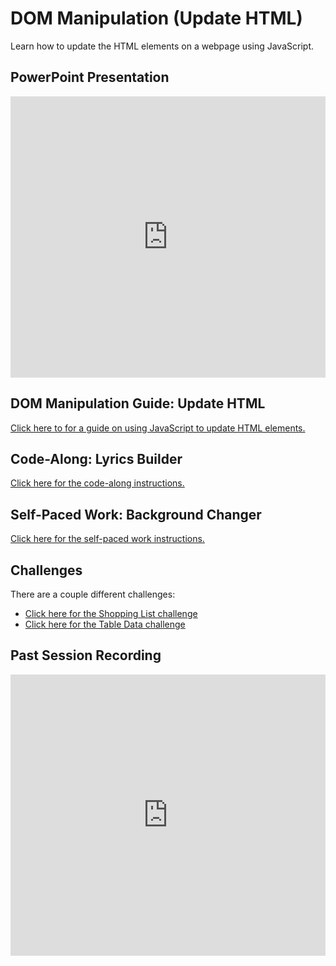 # DOM Manipulation (Update HTML)
Learn how to update the HTML elements on a webpage using JavaScript.

## PowerPoint Presentation
<iframe src='https://view.officeapps.live.com/op/embed.aspx?src=https://hylandtechclub.com/web-102/Week07/DomManipulationContinued.pptx' width='100%' height='450px' frameborder='0'></iframe>

## DOM Manipulation Guide: Update HTML
[Click here to for a guide on using JavaScript to update HTML elements.](DomManipulationUpdateHtml.md)

## Code-Along: Lyrics Builder
[Click here for the code-along instructions.](LyricsCodeAlong.md)

## Self-Paced Work: Background Changer
[Click here for the self-paced work instructions.](SelfPacedWork.md)

## Challenges
There are a couple different challenges:

- [Click here for the Shopping List challenge](Challenges/ShoppingListChallenge.md)
- [Click here for the Table Data challenge](Challenges/TableDataChallenge.md)

## Past Session Recording
<iframe width="100%" height="450px" src="https://www.youtube.com/embed/NJYJDe5dbrk" title="YouTube video player" frameborder="0" allow="accelerometer; autoplay; clipboard-write; encrypted-media; gyroscope; picture-in-picture" allowfullscreen></iframe>
